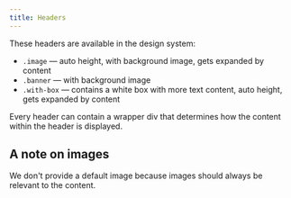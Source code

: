 ```yaml
---
title: Headers
---
```

These headers are available in the design system:

- `.image` — auto height, with background image, gets expanded by content
- `.banner` — with background image
- `.with-box` — contains a white box with more text content, auto height, gets expanded by content

Every header can contain a wrapper div that determines how the content within the header is displayed.

## A note on images
We don't provide a default image because images should always be relevant to the content.